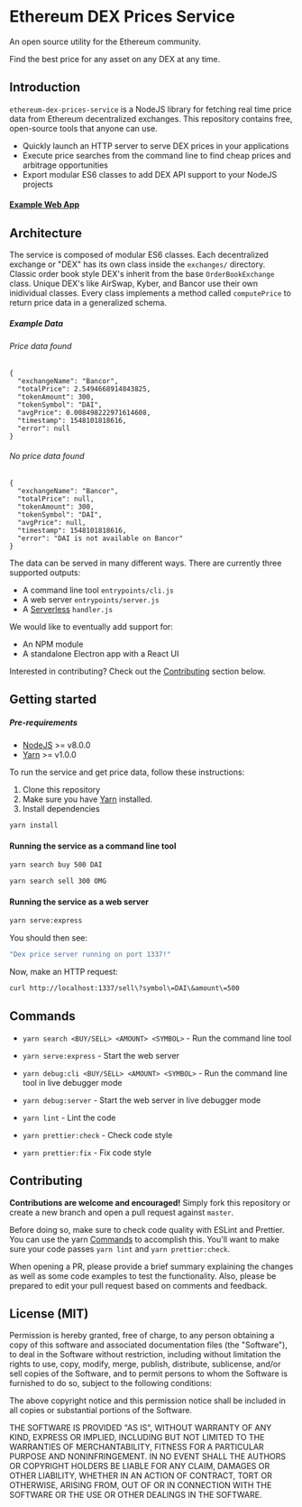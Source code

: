 # Ethereum DEX Prices Service

An open source utility for the Ethereum community.

Find the best price for any asset on any DEX at any time.

## Introduction

`ethereum-dex-prices-service` is a NodeJS library for fetching real time price data from Ethereum decentralized exchanges. This repository contains free, open-source tools that anyone can use.

-   Quickly launch an HTTP server to serve DEX prices in your applications
-   Execute price searches from the command line to find cheap prices and arbitrage opportunities
-   Export modular ES6 classes to add DEX API support to your NodeJS projects 

#### [Example Web App](https://dexprices.io)

## Architecture

The service is composed of modular ES6 classes. Each decentralized exchange or "DEX" has its own class inside the `exchanges/` directory. Classic order book style DEX's inherit from the base `OrderBookExchange` class. Unique DEX's like AirSwap, Kyber, and Bancor use their own inidividual classes. Every class implements a method called `computePrice` to return price data in a generalized schema. 

##### Example Data

###### Price data found
```
{
  "exchangeName": "Bancor",
  "totalPrice": 2.5494668914843825,
  "tokenAmount": 300,
  "tokenSymbol": "DAI",
  "avgPrice": 0.008498222971614608,
  "timestamp": 1548101818616,
  "error": null
}
```
###### No price data found
```
{
  "exchangeName": "Bancor",
  "totalPrice": null,
  "tokenAmount": 300,
  "tokenSymbol": "DAI",
  "avgPrice": null,
  "timestamp": 1548101818616,
  "error": "DAI is not available on Bancor"
}
```

The data can be served in many different ways. There are currently three supported outputs:

- A command line tool `entrypoints/cli.js` 
- A web server `entrypoints/server.js`
- A [Serverless](https://serverless.com/framework/) `handler.js`

We would like to eventually add support for:
- An NPM module 
- A standalone Electron app with a React UI

Interested in contributing? Check out the [Contributing](#contributing) section below.

## Getting started

##### Pre-requirements

-   [NodeJS](https://nodejs.org/en/download/) >= v8.0.0
-   [Yarn](https://yarnpkg.com/en/) >= v1.0.0

To run the service and get price data, follow these instructions:

1. Clone this repository
2. Make sure you have [Yarn](https://yarnpkg.com/en/) installed.
3. Install dependencies 
```sh
yarn install
```

#### Running the service as a command line tool

```sh
yarn search buy 500 DAI
```

```sh
yarn search sell 300 OMG
```

#### Running the service as a web server

```sh
yarn serve:express
```

You should then see:

```sh
"Dex price server running on port 1337!"
```



Now, make an HTTP request:

```sh
curl http://localhost:1337/sell\?symbol\=DAI\&amount\=500
```

## Commands

-   `yarn search <BUY/SELL> <AMOUNT> <SYMBOL>` - Run the command line tool
-   `yarn serve:express` - Start the web server

-   `yarn debug:cli <BUY/SELL> <AMOUNT> <SYMBOL>` - Run the command line tool in live debugger mode
-   `yarn debug:server` - Start the web server in live debugger mode
-   `yarn lint` - Lint the code
-   `yarn prettier:check` - Check code style
-   `yarn prettier:fix` - Fix code style

## Contributing

**Contributions are welcome and encouraged!** 
Simply fork this repository or create a new branch and open a pull request against `master`. 

Before doing so, make sure to check code quality with ESLint and Prettier. You can use the yarn [Commands](#commands) to accomplish this. You'll want to make sure your code passes `yarn lint` and `yarn prettier:check`.

When opening a PR, please provide a brief summary explaining the changes as well as some code examples to test the functionality. Also, please be prepared to edit your pull request based on comments and feedback.

## License (MIT)

Permission is hereby granted, free of charge, to any person obtaining a copy of this software and associated documentation files (the "Software"), to deal in the Software without restriction, including without limitation the rights to use, copy, modify, merge, publish, distribute, sublicense, and/or sell copies of the Software, and to permit persons to whom the Software is furnished to do so, subject to the following conditions:

The above copyright notice and this permission notice shall be included in all copies or substantial portions of the Software.

THE SOFTWARE IS PROVIDED "AS IS", WITHOUT WARRANTY OF ANY KIND, EXPRESS OR IMPLIED, INCLUDING BUT NOT LIMITED TO THE WARRANTIES OF MERCHANTABILITY, FITNESS FOR A PARTICULAR PURPOSE AND NONINFRINGEMENT. IN NO EVENT SHALL THE AUTHORS OR COPYRIGHT HOLDERS BE LIABLE FOR ANY CLAIM, DAMAGES OR OTHER LIABILITY, WHETHER IN AN ACTION OF CONTRACT, TORT OR OTHERWISE, ARISING FROM, OUT OF OR IN CONNECTION WITH THE SOFTWARE OR THE USE OR OTHER DEALINGS IN THE SOFTWARE.